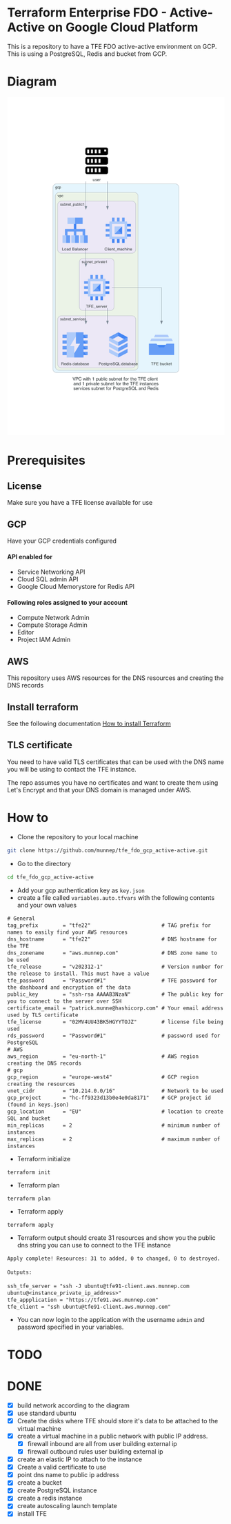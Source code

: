 # Terraform Enterprise FDO - Active-Active on Google Cloud Platform

This is a repository to have a TFE FDO active-active environment on GCP. This is using a PostgreSQL, Redis and bucket from GCP. 

# Diagram

![](diagram/diagram_tfe_fdo_gcp_active-active.png)  

# Prerequisites

## License
Make sure you have a TFE license available for use

## GCP

Have your GCP credentials configured

#### API enabled for
- Service Networking API
- Cloud SQL admin API
- Google Cloud Memorystore for Redis API

#### Following roles assigned to your account
- Compute Network Admin
- Compute Storage Admin
- Editor
- Project IAM Admin

## AWS

This repository uses AWS resources for the DNS resources and creating the DNS records

## Install terraform  
See the following documentation [How to install Terraform](https://learn.hashicorp.com/tutorials/terraform/install-cli)

## TLS certificate
You need to have valid TLS certificates that can be used with the DNS name you will be using to contact the TFE instance.  
  
The repo assumes you have no certificates and want to create them using Let's Encrypt and that your DNS domain is managed under AWS. 

# How to

- Clone the repository to your local machine
```sh
git clone https://github.com/munnep/tfe_fdo_gcp_active-active.git
```
- Go to the directory  
```sh
cd tfe_fdo_gcp_active-active
```
- Add your gcp authentication key as `key.json`
- create a file called `variables.auto.tfvars` with the following contents and your own values
```
# General
tag_prefix        = "tfe22"                       # TAG prefix for names to easily find your AWS resources
dns_hostname      = "tfe22"                       # DNS hostname for the TFE
dns_zonename      = "aws.munnep.com"              # DNS zone name to be used
tfe_release       = "v202312-1"                   # Version number for the release to install. This must have a value
tfe_password      = "Password#1"                  # TFE password for the dashboard and encryption of the data
public_key        = "ssh-rsa AAAAB3NzaN"          # The public key for you to connect to the server over SSH
certificate_email = "patrick.munne@hashicorp.com" # Your email address used by TLS certificate 
tfe_license       = "02MV4UU43BK5HGYYTOJZ"        # license file being used
rds_password      = "Password#1"                  # password used for PostgreSQL
# AWS
aws_region        = "eu-north-1"                  # AWS region creating the DNS records
# gcp
gcp_region        = "europe-west4"                # GCP region creating the resources
vnet_cidr         = "10.214.0.0/16"               # Network to be used
gcp_project       = "hc-ff9323d13b0e4e0da8171"    # GCP project id (found in keys.json)
gcp_location      = "EU"                          # location to create SQL and bucket 
min_replicas      = 2                             # minimum number of instances 
max_replicas      = 2                             # maximum number of instances
```
- Terraform initialize
```
terraform init
```
- Terraform plan
```
terraform plan
```
- Terraform apply
```
terraform apply
```
- Terraform output should create 31 resources and show you the public dns string you can use to connect to the TFE instance
```
Apply complete! Resources: 31 to added, 0 to changed, 0 to destroyed.

Outputs:

ssh_tfe_server = "ssh -J ubuntu@tfe91-client.aws.munnep.com ubuntu@<instance_private_ip_address>"
tfe_appplication = "https://tfe91.aws.munnep.com"
tfe_client = "ssh ubuntu@tfe91-client.aws.munnep.com"
```
- You can now login to the application with the username `admin` and password specified in your variables.

# TODO

# DONE
- [x] build network according to the diagram
- [x] use standard ubuntu 
- [x] Create the disks where TFE should store it's data to be attached to the virtual machine
- [x] create a virtual machine in a public network with public IP address.
    - [x] firewall inbound are all from user building external ip
    - [x] firewall outbound rules
          user building external ip
- [x] create an elastic IP to attach to the instance
- [x] Create a valid certificate to use 
- [x] point dns name to public ip address
- [x] create a bucket
- [x] create PostgreSQL instance
- [x] create a redis instance
- [x] create autoscaling launch template
- [x] install TFE